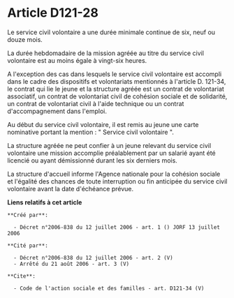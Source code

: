 # Article D121-28

Le service civil volontaire a une durée minimale continue de six, neuf ou douze mois. 

La durée hebdomadaire de la mission agréée au titre du service civil volontaire est au moins égale à vingt-six heures. 

A l'exception des cas dans lesquels le service civil volontaire est accompli dans le cadre des dispositifs et volontariats
mentionnés à l'article D. 121-34, le contrat qui lie le jeune et la structure agréée est un contrat de volontariat
associatif, un contrat de volontariat civil de cohésion sociale et de solidarité, un contrat de volontariat civil à l'aide
technique ou un contrat d'accompagnement dans l'emploi. 

Au début du service civil volontaire, il est remis au jeune une carte nominative portant la mention : " Service civil
volontaire ". 

La structure agréée ne peut confier à un jeune relevant du service civil volontaire une mission accomplie préalablement par
un salarié ayant été licencié ou ayant démissionné durant les six derniers mois. 

La structure d'accueil informe l'Agence nationale pour la cohésion sociale et l'égalité des chances de toute interruption ou
fin anticipée du service civil volontaire avant la date d'échéance prévue.

**Liens relatifs à cet article**

	**Créé par**:

	  - Décret n°2006-838 du 12 juillet 2006 - art. 1 () JORF 13 juillet 2006

	**Cité par**:

	  - Décret n°2006-838 du 12 juillet 2006 - art. 2 (V)
	  - Arrêté du 21 août 2006 - art. 3 (V)

	**Cite**:

	  - Code de l'action sociale et des familles - art. D121-34 (V)
